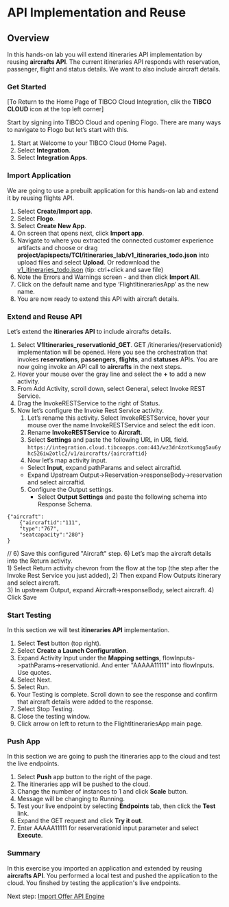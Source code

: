 # API Implementation and Reuse

## Overview
In this hands-on lab you will extend itineraries API implementation by reusing **aircrafts API**.  The current itineraries API responds with reservation, passenger, flight and status details.  We want to also include aircraft details.  

### Get Started

[To Return to the Home Page of TIBCO Cloud Integration, clik the **TIBCO CLOUD** icon at the top left corner]

Start by signing into TIBCO Cloud and opening Flogo.  There are many ways to navigate to Flogo but let’s start with this.

1)	Start at Welcome to your TIBCO Cloud (Home Page).
2)	Select **Integration**.
3)  Select **Integration Apps**.

### Import Application

We are going to use a prebuilt application for this hands-on lab and extend it by reusing flights API. 

1)	Select **Create/Import app**.
2)	Select **Flogo**.
3)  Select **Create New App**.
4)  On screen that opens next, click **Import app**.
5)	Navigate to where you extracted the connected customer experience artifacts and choose or drag **project/apispects/TCI/itineraries_lab/v1_itineraries_todo.json** into upload files and select **Upload**.
  Or redownload the [v1_itineraries_todo.json](https://github.com/claw-ai/Keys2Cloud/tree/master/project/apispecs/TCI/Itineraries_lab/v1_itineraries_todo.json) (tip: ctrl+click and save file)
6)  Note the Errors and Warnings screen - and then click **Import All**.
7)	Click on the default name and type ‘FlightItinerariesApp’ as the new name.
8)	You are now ready to extend this API with aircraft details.
  
### Extend and Reuse API

Let’s extend the **itineraries API** to include aircrafts details.

1)	Select **V1Itineraries_reservationid_GET**.  GET /itineraries/{reservationid} implementation will be opened.  Here you see the orchestration that invokes **reservations**, **passengers**, **flights**, and **statuses** APIs.  You are now going invoke an API call to **aircrafts** in the next steps.
2)	Hover your mouse over the gray line and select the **+** to add a new activity.
3)	From Add Activity, scroll down, select General, select Invoke REST Service. 
4)	Drag the InvokeRESTService to the right of Status.
5)	Now let’s configure the Invoke Rest Service activity.  
    1)	Let’s rename this activity.  Select InvokeRESTService, hover your mouse over the name InvokeRESTService and select the edit icon.  
    2)	Rename **InvokeRESTService** to **Aircraft**.
    3)  Select **Settings** and paste the following URL in URL field.
  `https://integration.cloud.tibcoapps.com:443/wz3dr4zotkxmqg5au6yhc526iw2otlc2/v1/aircrafts/{aircraftid}`
    4)  Now let’s map activity input.  
       - Select **Input**, expand pathParams and select aircraftid.   
       - Expand Upstream Output->Reservation->responseBody->reservation and select aircraftid.
    5) Configure the Output settings.  
       - Select **Output Settings** and paste the following schema into Response Schema.
```
{"aircraft":
    {"aircraftid":"111",
    "type":"767",
    "seatcapacity":"280"}
}
```
//
    6) Save this configured "Aircraft" step.
6) Let’s map the aircraft details into the Return activity.  
    1) Select Return activity chevron from the flow at the top (the step after the Invoke Rest Service you just added),
    2) Then expand Flow Outputs itinerary and select aircraft.  
    3) In upstream Output, expand Aircraft->responseBody, select aircraft.
    4) Click Save
  
### Start Testing

In this section we will test **itineraries API** implementation.

1)	Select **Test** button (top right).
2)	Select **Create a Launch Configuration**.
3)	Expand Activity Input under the **Mapping settings**, flowInputs->pathParams->reservationid.  And enter "AAAAA11111" into flowInputs.  Use quotes.  
4)  Select Next. 
5)  Select Run.
6)	Your Testing is complete.  Scroll down to see the response and confirm that aircraft details were added to the response.
7)	Select Stop Testing. 
8)  Close the testing window.
9)  Click arrow  on left to return to the FlightItinerariesApp main page. 
  
### Push App

In this section we are going to push the itineraries app to the cloud and test the live endpoints.

1)	Select **Push** app button to the right of the page.
2)	The itineraries app will be pushed to the cloud.
3)  Change the number of instances to 1 and click **Scale** button.
4)  Message will be changing to Running.
5)	Test your live endpoint by selecting **Endpoints** tab, then click the **Test** link.
6)  Expand the GET request and click **Try it out**.
7)	Enter AAAAA11111 for reserverationid input parameter and select **Execute**.
  
### Summary
In this exercise you imported an application and extended by reusing **aircrafts API**.  You performed a local test and pushed the application to the cloud.  You finshed by testing the application's live endpoints.
  
Next step: [Import Offer API Engine](3.TCE.md)
